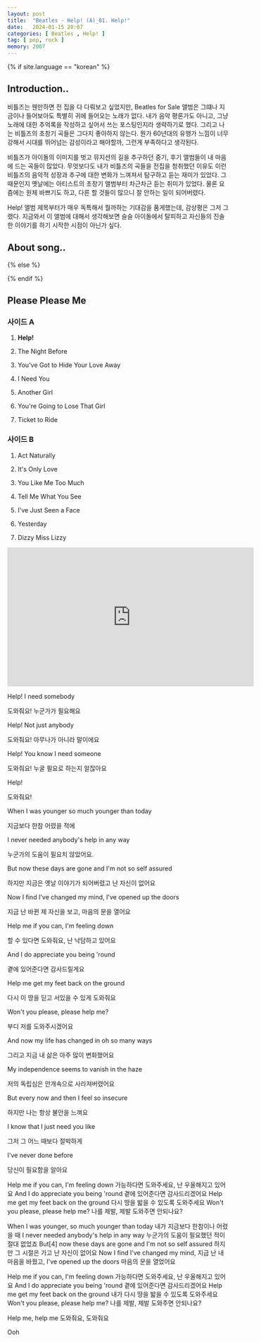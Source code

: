 ```yaml
---
layout: post
title:  "Beatles - Help! (A)_01. Help!"
date:   2024-01-15 20:07
categories: [ Beatles , Help! ]
tag: [ pop, rock ]
memory: 2007
---
```


{% if site.language == "korean" %}

## Introduction..

비틀즈는 웬만하면 전 집을 다 다뤄보고 싶었지만, Beatles for Sale 앨범은 그떄나 지금이나 들어보아도 특별히 귀에 들어오는 노래가 없다. 내가 음악 평론가도 아니고, 그냥 노래에 대한 추억록을 작성하고 싶어서 쓰는 포스팅인지라 생략하기로 했다. 그리고 나는 비틀즈의 초창기 곡들은 그다지 좋아하지 않는다. 뭔가 60년대의 유행가 느낌이 너무 강해서 시대를 뛰어넘는 감성이라고 해야할까, 그런게 부족하다고 생각된다.

비틀즈가 아이돌의 이미지를 벗고 뮤지션의 길을 추구하던 중기, 후기 앨범들이 내 마음에 드는 곡들이 많았다. 무엇보다도 내가 비틀즈의 곡들을 전집을 청취했던 이유도 이런 비틀즈의 음악적 성장과 추구에 대한 변화가 느껴져서 탐구하고 듣는 재미가 있었다. 그 때문인지 옛날에는 아티스트의 초창기 앨범부터 차근차근 듣는 취미가 있었다. 물론 요즘에는 원체 바쁘기도 하고, 다른 할 것들이 많으니 잘 안하는 일이 되어버렸다.

Help! 앨범 제목부터가 매우 독특해서 뭘까하는 기대감을 품게했는데, 감상평은 그저 그랬다. 지금와서 이 앨범에 대해서 생각해보면 슬슬 아이돌에서 탈피하고 자신들의 진솔한 이야기를 하기 시작한 시점이 아닌가 싶다.

## About song..

{% else %}

{% endif %}

## Please Please Me

### 사이드 A

1. **Help!**

2. The Night Before

3. You've Got to Hide Your Love Away

4. I Need You

5. Another Girl
	
6. You're Going to Lose That Girl

7. Ticket to Ride

### 사이드 B

1. Act Naturally

2. It's Only Love

3. You Like Me Too Much

4. Tell Me What You See

5. I've Just Seen a Face

6. Yesterday

7. Dizzy Miss Lizzy

<iframe width="560" height="315" src="https://www.youtube.com/embed/MKUex3fci5c?si=-Hb1xcVQjGH5ZUAn" title="YouTube video player" frameborder="0" allow="accelerometer; autoplay; clipboard-write; encrypted-media; gyroscope; picture-in-picture; web-share" allowfullscreen></iframe>


Help! I need somebody

도와줘요! 누군가가 필요해요

Help! Not just anybody

도와줘요! 아무나가 아니라 말이에요

Help! You know I need someone

도와줘요! 누굴 필요로 하는지 알잖아요

Help!

도와줘요!

When I was younger so much younger than today

지금보다 한참 어렸을 적에

I never needed anybody's help in any way

누군가의 도움이 필요치 않았어요.

But now these days are gone and I'm not so self assured

하지만 지금은 옛날 이야기가 되어버렸고 난 자신이 없어요

Now I find I've changed my mind, I've opened up the doors

지금 난 바뀐 제 자신을 보고, 마음의 문을 열어요

Help me if you can, I'm feeling down

할 수 있다면 도와줘요, 난 낙담하고 있어요

And I do appreciate you being 'round

곁에 있어준다면 감사드릴게요

Help me get my feet back on the ground

다시 이 땅을 딛고 서있을 수 있게 도와줘요

Won't you please, please help me?

부디 저를 도와주시겠어요

And now my life has changed in oh so many ways

그리고 지금 내 삶은 아주 많이 변화했어요

My independence seems to vanish in the haze

저의 독립심은 안개속으로 사라져버렸어요

But every now and then I feel so insecure

하지만 나는 항상 불안을 느껴요

I know that I just need you like

그저 그 어느 때보다 절박하게

I've never done before

당신이 필요함을 알아요

Help me if you can, I'm feeling down
가능하다면 도와주세요, 난 우울해지고 있어요
And I do appreciate you being 'round
곁에 있어준다면 감사드리겠어요
Help me get my feet back on the ground
다시 땅을 밟을 수 있도록 도와주세요
Won't you please, please help me?
나를 제발, 제발 도와주면 안되나요?

When I was younger, so much younger than today
내가 지금보다 한참이나 어렸을 때
I never needed anybody's help in any way
누군가의 도움이 필요했던 적이 절대 없었죠
But[4] now these days are gone and I'm not so self assured
하지만 그 시절은 가고 난 자신이 없어요
Now I find I've changed my mind,
지금 난 내 마음을 바꿨고,
I've opened up the doors
마음의 문을 열었어요

Help me if you can, I'm feeling down
가능하다면 도와주세요, 난 우울해지고 있어요
And I do appreciate you being 'round
곁에 있어준다면 감사드리겠어요
Help me get my feet back on the ground
내가 다시 땅을 밟을 수 있도록 도와주세요
Won't you please, please help me?
나를 제발, 제발 도와주면 안되나요?

Help me, help me
도와줘요, 도와줘요

Ooh 